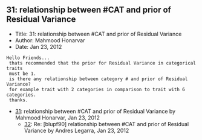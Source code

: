 ## 31: relationship between #CAT and prior of Residual Variance

- Title: 31: relationship between #CAT and prior of Residual Variance
- Author: Mahmood Honarvar
- Date: Jan 23, 2012

```
Hello Friends...
 thats recommended that the prior for Residual Variance in categorical traits
 must be 1.
 is there any relationship between category # and prior of Residual Variance?
 for example trait with 2 categories in comparison to trait with 6 categories.
 thanks.
```

- [31](0031.md): relationship between #CAT and prior of Residual Variance by Mahmood Honarvar, Jan 23, 2012
    - [32](0032.md): Re: [blupf90] relationship between #CAT and prior of Residual Variance by Andres Legarra, Jan 23, 2012
